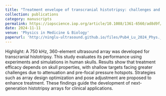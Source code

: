 ```yaml
---
title: "Treatment envelope of transcranial histotripsy: challenges and strategies to maximize the treatment location profile"
collection: publications
category: manuscripts
permalink: https://iopscience.iop.org/article/10.1088/1361-6560/ad8d9f/meta
date: 2024-11-11
venue: 'Physics in Medicine & Biology'
paperurl: 'http://ninglu-ultrasound.github.io/files/Pub4_Lu_2024_Phys._Med._Biol._69_225006.pdf' 
---
```

Highlight: A 750 kHz, 360-element ultrasound array was developed for transcranial histotripsy. This study evaluates its performance using experiments and simulations in human skulls. Results show that treatment efficacy depends on skull properties, with shallow targets facing greater challenges due to attenuation and pre-focal pressure hotspots. Strategies such as array design optimization and pose adjustment are proposed to enhance treatment. These findings guide the development of next-generation histotripsy arrays for clinical applications.
